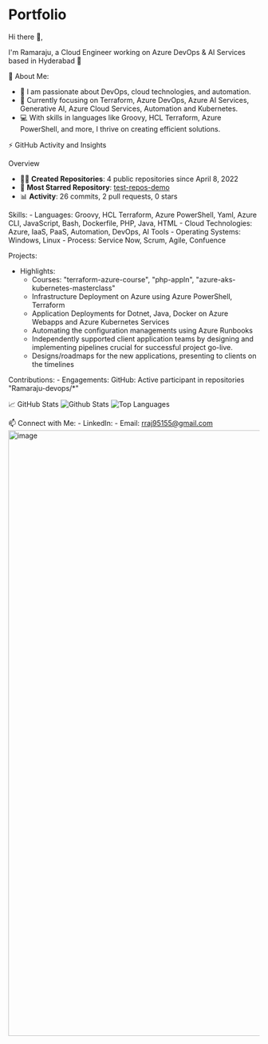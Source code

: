 # Portfolio
Hi there 👋,

I'm Ramaraju, a Cloud Engineer working on Azure DevOps & AI Services based in Hyderabad 🌟

🧐 About Me:

- 🔭 I am passionate about DevOps, cloud technologies, and automation.
- 🚀 Currently focusing on Terraform, Azure DevOps, Azure AI Services, Generative AI, Azure Cloud Services, Automation and Kubernetes.
- 💻 With skills in languages like Groovy, HCL Terraform, Azure PowerShell, and more, I thrive on creating efficient solutions.

⚡ GitHub Activity and Insights

Overview
- 👨‍💻 **Created Repositories**: 4 public repositories since April 8, 2022
- 🌟 **Most Starred Repository**: [test-repos-demo](https://github.com/Ramaraju-devops/test-repos-demo)
- 📊 **Activity**: 26 commits, 2 pull requests, 0 stars

Skills:
	- Languages: Groovy, HCL Terraform, Azure PowerShell, Yaml, Azure CLI, JavaScript, Bash, Dockerfile, PHP, Java, HTML
	- Cloud Technologies: Azure, IaaS, PaaS, Automation, DevOps, AI Tools
	- Operating Systems: Windows, Linux
	- Process: Service Now, Scrum, Agile, Confuence
	
Projects:
- Highlights: 
	- Courses: "terraform-azure-course", "php-appln", "azure-aks-kubernetes-masterclass"
	- Infrastructure Deployment on Azure using Azure PowerShell, Terraform
	- Application Deployments for Dotnet, Java, Docker on Azure Webapps and Azure Kubernetes Services
	- Automating the configuration managements using Azure Runbooks
	- Independently supported client application teams by designing and implementing pipelines crucial for successful project go-live.
	- Designs/roadmaps for the new applications, presenting to clients on the timelines
	

Contributions:
	-  Engagements: GitHub: Active participant in repositories "Ramaraju-devops/*"

📈 GitHub Stats
	![Github Stats](https://github-readme-stats.vercel.app/api?username=Ramaraju-devops)
	![Top Languages](https://github-readme-stats.vercel.app/api/top-langs/?username=Ramaraju-devops)

📫 Connect with Me:
	-  LinkedIn: 
	-  Email: rraj95155@gmail.com
<img width="1292" height="1215" alt="image" src="https://github.com/user-attachments/assets/0b07d8e5-971b-4c60-9f5b-f641db7e1882" />
